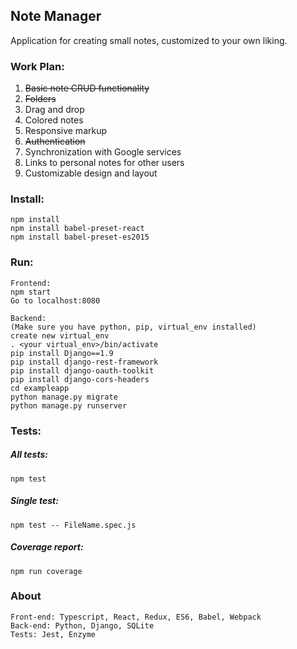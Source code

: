 ## Note Manager

Application for creating small notes, customized to your own liking.

### Work Plan:
1. ~~Basic note CRUD functionality~~
2. ~~Folders~~
3. Drag and drop
4. Colored notes
5. Responsive markup
6. ~~Authentication~~
7. Synchronization with Google services
8. Links to personal notes for other users
9. Customizable design and layout

### Install:
```
npm install
npm install babel-preset-react
npm install babel-preset-es2015
```

### Run:
```
Frontend:
npm start
Go to localhost:8080

Backend:
(Make sure you have python, pip, virtual_env installed)
create new virtual_env
. <your virtual_env>/bin/activate
pip install Django==1.9
pip install django-rest-framework
pip install django-oauth-toolkit
pip install django-cors-headers
cd exampleapp
python manage.py migrate
python manage.py runserver
```

### Tests:
##### All tests:
```
npm test
```
##### Single test:
```
npm test -- FileName.spec.js
```
##### Coverage report:
```
npm run coverage
```

### About
```
Front-end: Typescript, React, Redux, ES6, Babel, Webpack
Back-end: Python, Django, SQLite
Tests: Jest, Enzyme
```
